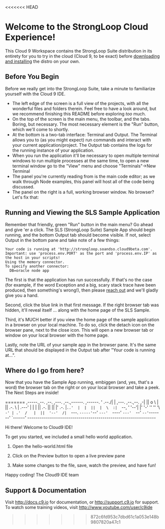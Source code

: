 <<<<<<< HEAD
# Welcome to the StrongLoop Cloud Experience!

This Cloud 9 Workspace contains the StrongLoop Suite distribution in its entirety
for you to try in the cloud (Cloud 9, to be exact) before [downloading and
installing](http://www.strongloop.com/get-started) the distro on your own.

## Before You Begin

Before we really get into the StrongLoop Suite, take a minute to familiarize
yourself with the Cloud 9 IDE.

 * The left edge of the screen is a full view of the projects, with all the
wonderful files and folders therein. Feel free to have a look around, but we
recommend finishing this README before exploring _too_ much.
 * On the top of the screen is the main menu, the toolbar, and the tabs. Boring,
but necessary. The most necessary element is the "Run" button, which we'll come
to shortly.
 * At the bottom is a two-tab interface: Terminal and Output. The Terminal
allows you to (as you might expect) run commands and interact with your current
application/project. The Output tab contains the logs for the running instance
of your application.
 * When you run the application it'll be necessary to open multiple
 terminal windows to run multiple processes at the same time, to open
 a new terminal window go to the "View" menu and choose
 "Terminals"->New Terminal
 * The panel you're currently reading from is the main code editor; as we walk
through Node examples, this panel will host all of the code being discussed.
 * The panel on the right is a full, working browser window. No browser? Let's
fix that:

## Running and Viewing the SLS Sample Application

Remember that friendly, green "Run" button in the main menu? Go ahead and give
'er a click. The SLS (StrongLoop Suite) Sample App should begin running, and
the bottom Output tab should become visible. If not, select Output in the bottom
pane and take note of a few things:

```
Your code is running at 'http://strongloop.soandso.cloud9beta.com'.
Important: use 'process.env.PORT' as the port and 'process.env.IP' as the host in your scripts!
Using the memory connector.
To specify another connector:
  DB=oracle node app
```

The first is that the application has run successfully. If that's no the case
(for example, if the word Exception and a big, scary stack trace have been
produced, then something's wrong!), then please [reach out](http://wwww.strongloop.com/strongloop-suite/strongsupport) and we'll
gladly give you a hand.

Second, click the blue link in that first message. If the right browser tab was
hidden, it'll reveal itself ... along with the home page of the SLS Sample.

Third, it's MUCH better if you view the home page of the sample
application in a browser on your local machine.  To do so, click the
detach icon on the browser pane, next to the close icon.  This will
open a new browser tab or window on your local browser with the home
page.

Lastly, note the URL of your sample app in the browser pane.  It's
the same URL that should be displayed in the Output tab after "Your
code is running at...".

## Where do I go from here?

Now that you have the Sample App running, embiggen (and, yes, that's a word) the
browser tab on the right or on your local browser and take a peek. The Next Steps are inside!

=======
    ,-----.,--.                  ,--. ,---.   ,--.,------.  ,------.
    '  .--./|  | ,---. ,--.,--. ,-|  || o   \  |  ||  .-.  \ |  .---'
    |  |    |  || .-. ||  ||  |' .-. |`..'  |  |  ||  |  \  :|  `--, 
    '  '--'\|  |' '-' ''  ''  '\ `-' | .'  /   |  ||  '--'  /|  `---.
     `-----'`--' `---'  `----'  `---'  `--'    `--'`-------' `------'
    ----------------------------------------------------------------- 


Hi there! Welcome to Cloud9 IDE!

To get you started, we included a small hello world application.

1) Open the hello-world.html file

2) Click on the Preview button to open a live preview pane

3) Make some changes to the file, save, watch the preview, and have fun!

Happy coding!
The Cloud9 IDE team


## Support & Documentation

Visit http://docs.c9.io for documentation, or http://support.c9.io for support.
To watch some training videos, visit http://www.youtube.com/user/c9ide
>>>>>>> 872c6fd953c7dbd61c1a053e148b9807820a47c1
